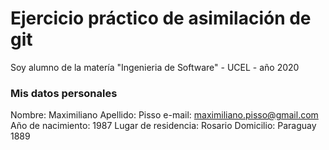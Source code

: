 # Ejercicio práctico de asimilación de git
Soy alumno de la matería "Ingenieria de Software"  - UCEL - año 2020
### Mis datos personales
Nombre: Maximiliano
Apellido: Pisso
e-mail: maximiliano.pisso@gmail.com
Año de nacimiento: 1987
Lugar de residencia: Rosario
Domicilio: Paraguay 1889
